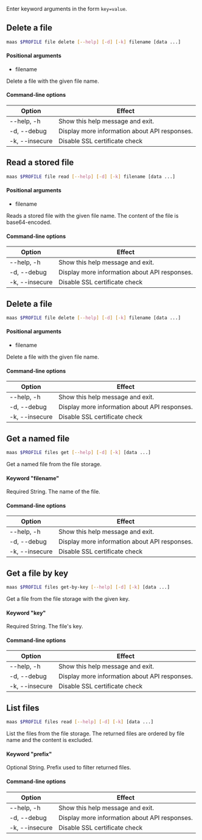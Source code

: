 Enter keyword arguments in the form `key=value`.

## Delete a file

```bash
maas $PROFILE file delete [--help] [-d] [-k] filename [data ...] 
```

#### Positional arguments
- filename

Delete a file with the given file name.

#### Command-line options
| Option | Effect |
|-----|-----|
| --help, -h | Show this help message and exit. |
| -d, --debug | Display more information about API responses. |
| -k, --insecure | Disable SSL certificate check |

## Read a stored file

```bash
maas $PROFILE file read [--help] [-d] [-k] filename [data ...] 
```

#### Positional arguments
- filename

Reads a stored file with the given file name. The content of the file is base64-encoded.

#### Command-line options
| Option | Effect |
|-----|-----|
| --help, -h | Show this help message and exit. |
| -d, --debug | Display more information about API responses. |
| -k, --insecure | Disable SSL certificate check |

## Delete a file

```bash
maas $PROFILE file delete [--help] [-d] [-k] filename [data ...] 
```

#### Positional arguments
- filename

Delete a file with the given file name.

#### Command-line options
| Option | Effect |
|-----|-----|
| --help, -h | Show this help message and exit. |
| -d, --debug | Display more information about API responses. |
| -k, --insecure | Disable SSL certificate check |

## Get a named file

```bash
maas $PROFILE files get [--help] [-d] [-k] [data ...] 
```

Get a named file from the file storage.

#### Keyword "filename"
Required String. The name of the file.

#### Command-line options
| Option | Effect |
|-----|-----|
| --help, -h | Show this help message and exit. |
| -d, --debug | Display more information about API responses. |
| -k, --insecure | Disable SSL certificate check |

## Get a file by key

```bash
maas $PROFILE files get-by-key [--help] [-d] [-k] [data ...] 
```

Get a file from the file storage with the given key.

#### Keyword "key"
Required String. The file's key.

#### Command-line options
| Option | Effect |
|-----|-----|
| --help, -h | Show this help message and exit. |
| -d, --debug | Display more information about API responses. |
| -k, --insecure | Disable SSL certificate check |

## List files

```bash
maas $PROFILE files read [--help] [-d] [-k] [data ...] 
```

List the files from the file storage. The returned files are ordered by file name and the content is excluded.

#### Keyword "prefix"
Optional String. Prefix used to filter returned files.

#### Command-line options
| Option | Effect |
|-----|-----|
| --help, -h | Show this help message and exit. |
| -d, --debug | Display more information about API responses. |
| -k, --insecure | Disable SSL certificate check |
